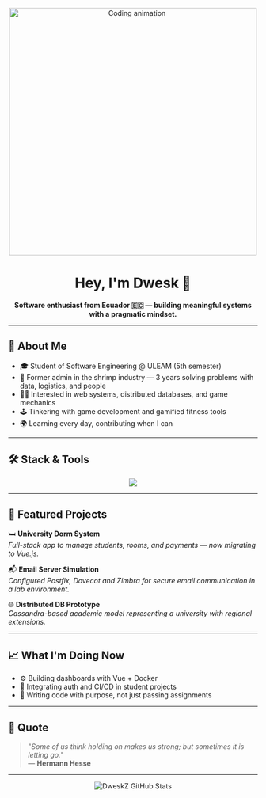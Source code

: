 <p align="center">
  <img src="https://media.giphy.com/media/qgQUggAC3Pfv687qPC/giphy.gif" width="500" alt="Coding animation">
</p>

<h1 align="center">Hey, I'm Dwesk 👋</h1>

<p align="center">
  <strong>Software enthusiast from Ecuador 🇪🇨 — building meaningful systems with a pragmatic mindset.</strong>
</p>

---

## 🧠 About Me

- 🎓 Student of Software Engineering @ ULEAM (5th semester)
- 💼 Former admin in the shrimp industry — 3 years solving problems with data, logistics, and people
- 👨‍💻 Interested in web systems, distributed databases, and game mechanics
- 🕹️ Tinkering with game development and gamified fitness tools
- 🌍 Learning every day, contributing when I can

---

## 🛠️ Stack & Tools

<p align="center">
  <img src="https://skillicons.dev/icons?i=html,css,js,ts,vue,python,postgresql,mysql,cassandra,docker,git,figma" />
</p>

---

## 🚀 Featured Projects

🛏️ **University Dorm System**  
_Full-stack app to manage students, rooms, and payments — now migrating to Vue.js._  

📬 **Email Server Simulation**  
_Configured Postfix, Dovecot and Zimbra for secure email communication in a lab environment._  

🌐 **Distributed DB Prototype**  
_Cassandra-based academic model representing a university with regional extensions._

---

## 📈 What I'm Doing Now

- ⚙️ Building dashboards with Vue + Docker  
- 🔐 Integrating auth and CI/CD in student projects  
- 🎯 Writing code with purpose, not just passing assignments

---

## 🧩 Quote

> "_Some of us think holding on makes us strong; but sometimes it is letting go._"  
> — **Hermann Hesse**

---

<p align="center">
  <img src="https://github-readme-stats.vercel.app/api?username=DweskZ&show_icons=true&theme=github_dark&hide_border=true" alt="DweskZ GitHub Stats">
</p>


